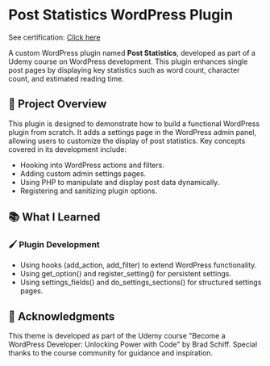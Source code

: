 # Post Statistics WordPress Plugin
See certification: [Click here](https://www.udemy.com/certificate/UC-f454229e-8cf5-4d7d-9437-961ab1546eb2/)

A custom WordPress plugin named **Post Statistics**, developed as part of a Udemy course on WordPress development. This plugin enhances single post pages by displaying key statistics such as word count, character count, and estimated reading time.

## 🚀 Project Overview

This plugin is designed to demonstrate how to build a functional WordPress plugin from scratch. It adds a settings page in the WordPress admin panel, allowing users to customize the display of post statistics. Key concepts covered in its development include:

- Hooking into WordPress actions and filters.
- Adding custom admin settings pages.
- Using PHP to manipulate and display post data dynamically.
- Registering and sanitizing plugin options.

## 📚 What I Learned

### 🖌️ Plugin Development  
- Using hooks (add_action, add_filter) to extend WordPress functionality.
- Using get_option() and register_setting() for persistent settings.
- Using settings_fields() and do_settings_sections() for structured settings pages.  

## 🤝 Acknowledgments
This theme is developed as part of the Udemy course "Become a WordPress Developer: Unlocking Power with Code" by Brad Schiff. Special thanks to the course community for guidance and inspiration.